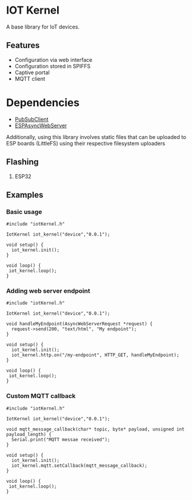 # IOT Kernel
A base library for IoT devices.


## Features

* Configuration via web interface
* Configuration stored in SPIFFS
* Captive portal
* MQTT client

# Dependencies

* [PubSubClient](https://github.com/knolleary/pubsubclient/releases/tag/v2.8)
* [ESPAsyncWebServer](https://github.com/me-no-dev/ESPAsyncWebServer)

Additionally, using this library involves static files that can be uploaded to ESP boards (LittleFS) using their respective filesystem uploaders


## Flashing

1. ESP32 

## Examples

### Basic usage
```
#include "iotKernel.h"

IotKernel iot_kernel("device","0.0.1");

void setup() {
  iot_kernel.init();
}

void loop() {
 iot_kernel.loop();
}
```

### Adding web server endpoint
```
#include "iotKernel.h"

IotKernel iot_kernel("device","0.0.1");

void handleMyEndpoint(AsyncWebServerRequest *request) {
  request->send(200, "text/html", "My endpoint");
}

void setup() {
  iot_kernel.init();
  iot_kernel.http.on("/my-endpoint", HTTP_GET, handleMyEndpoint);
}

void loop() {
 iot_kernel.loop();
}
```

### Custom MQTT callback
```
#include "iotKernel.h"

IotKernel iot_kernel("device","0.0.1");

void mqtt_message_callback(char* topic, byte* payload, unsigned int payload_length) {
  Serial.print("MQTT messae received");
}

void setup() {
  iot_kernel.init();
  iot_kernel.mqtt.setCallback(mqtt_message_callback);
}

void loop() {
 iot_kernel.loop();
}
```
